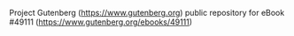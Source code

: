 Project Gutenberg (https://www.gutenberg.org) public repository for eBook #49111 (https://www.gutenberg.org/ebooks/49111)
